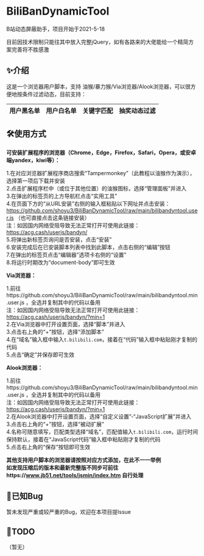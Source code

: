# BiliBanDynamicTool
B站动态屏蔽助手，项目开始于2021-5-18

目前因技术限制只能往其中放入完整jQuery，如有各路来的大佬能给一个精简方案完善将不胜感激

## ✨介绍
这是一个浏览器用户脚本，支持 油猴/暴力猴/Via浏览器/Alook浏览器，可以很方便地按条件过滤动态，目前支持：

|用户黑名单|用户白名单|关键字匹配|抽奖动态过滤|
|---------|---------|---------|-----------|

## 🛠使用方式

<b>可安装扩展程序的浏览器（Chrome，Edge，Firefox，Safari，Opera，或安卓端yandex，kiwi等）：</b>

1.在对应浏览器扩展程序商店搜索“Tampermonkey”（此教程以油猴作为演示），选择第一项后下载并安装  
2.点击扩展程序栏中（或位于其他位置）的油猴图标，选择“管理面板”并进入  
3.在弹出的标签页的上方导航栏点击“实用工具”  
4.在页面下方的“从URL安装”右侧的输入框粘贴以下网址并点击安装：https://github.com/shoyu3/BiliBanDynamicTool/raw/main/bilibandyntool.user.js （也可直接点击这条链接安装）  
注：如因国内网络受阻导致无法正常打开可使用此链接：https://acg.cash/userjs/bandyn/  
5.将弹出新标签页询问是否安装，点击“安装”  
6.安装完成后在已安装脚本列表中找到此脚本，点击右侧的“编辑”按钮  
7.在弹出的标签页点击“编辑器”选项卡右侧的“设置”  
8.将运行时期改为“document-body”即可生效

<b>Via浏览器：</b><!--，Alook浏览器（或支持用户脚本的浏览器，此教程以Via浏览器作为演示）-->

1.前往https://github.com/shoyu3/BiliBanDynamicTool/raw/main/bilibandyntool.min.user.js ，全选并复制其中的代码以备用  
注：如因国内网络受阻导致无法正常打开可使用此链接：https://acg.cash/userjs/bandyn/?min=1  
2.在Via浏览器中打开设置页面，选择“脚本”并进入  
3.点击右上角的“+”按钮，选择“添加脚本”  
4.在“域名”输入框中输入```t.bilibili.com```，接着在“代码”输入框中粘贴刚才复制的代码  
5.点击“确定”并保存即可生效

<b>Alook浏览器：</b>

1.前往https://github.com/shoyu3/BiliBanDynamicTool/raw/main/bilibandyntool.min.user.js ，全选并复制其中的代码以备用  
注：如因国内网络受阻导致无法正常打开可使用此链接：https://acg.cash/userjs/bandyn/?min=1  
2.在Alook浏览器中打开设置页面，选择“自定义设置”-“JavaScript扩展”并进入  
3.点击右上角的“+”按钮，选择“被动扩展”  
4.名称可随意填写，匹配类型选择“域名”，匹配值输入```t.bilibili.com```，运行时间保持默认，接着在“JavaScript代码”输入框中粘贴刚才复制的代码  
5.点击右上角的“保存”按钮即可生效

<b>其他支持用户脚本的浏览器请按照对应方式添加，在此不一一举例  
如发现压缩后的版本和最新完整版不同步可前往https://www.jb51.net/tools/jsmin/index.htm 自行处理</b>

## 🚧已知Bug

暂未发现严重或较严重的Bug，欢迎在本项目提Issue

## 🧭TODO

（暂无）
